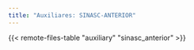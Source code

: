 ```yaml
---
title: "Auxiliares: SINASC-ANTERIOR"
---
```


{{< remote-files-table "auxiliary" "sinasc_anterior" >}}

